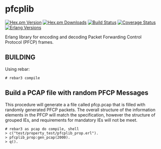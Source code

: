 pfcplib
=======
[![Hex.pm Version][hexpm version]][hexpm]
[![Hex.pm Downloads][hexpm downloads]][hexpm]
[![Build Status][gh badge]][gh]
[![Coverage Status][coveralls badge]][coveralls]
[![Erlang Versions][erlang version badge]][gh]

Erlang library for encoding and decoding Packet Forwarding Control Protocol (PFCP) frames.

BUILDING
--------

Using rebar:

    # rebar3 compile

Build a PCAP file with random PFCP Messages
-------------------------------------------

This procedure will generate a a file called pfcp.pcap that is filled
with randomly generated PFCP packets. The overall structure of the
information elements in the PFCP will match the specification, however
the structure of grouped IEs, and requirements for mandatory IEs will
not be meet.

    # rebar3 as pcap do compile, shell
    > c("test/property_test/pfcplib_prop.erl").
    > pfcplib_prop:gen_pcap(2000).
    > q().

<!-- Badges -->
[hexpm]: https://hex.pm/packages/pfcplib
[hexpm version]: https://img.shields.io/hexpm/v/pfcplib.svg?style=flat
[hexpm downloads]: https://img.shields.io/hexpm/dt/pfcplib.svg?style=flat
[gh]: https://github.com/travelping/pfcplib/actions/workflows/main.yml
[gh badge]: https://img.shields.io/github/workflow/status/travelping/pfcplib/CI?style=flat-square
[coveralls]: https://coveralls.io/github/travelping/pfcplib
[coveralls badge]: https://img.shields.io/coveralls/travelping/pfcplib/master.svg?style=flat-square
[erlang version badge]: https://img.shields.io/badge/erlang-20.1%20to%2023.2-blue.svg?style=flat-square
